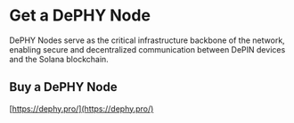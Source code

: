 # Get a DePHY Node

DePHY Nodes serve as the critical infrastructure backbone of the network, enabling secure and decentralized communication between DePIN devices and the Solana blockchain.

## Buy a DePHY Node

[https://dephy.pro/](https://dephy.pro/)
